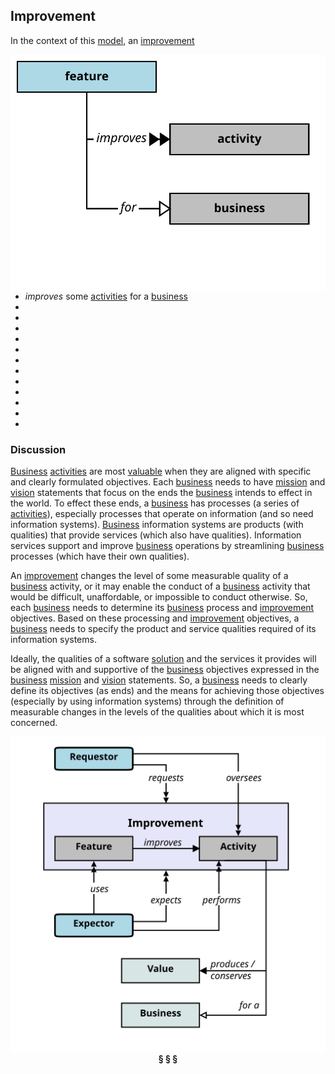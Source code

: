 ## Improvement

In the context of this [model](../domain-inventory.md), an [improvement][improvement]

<img align="right" src="../images/improvement_improves.svg" />

<ul>
 <li><i>improves</i> some <a href="activity.md">activities</a> for a <a href="business.md">business</a></li>
 <li> </li>
 <li> </li>
 <li> </li>
 <li> </li>
 <li> </li>
 <li> </li>
 <li> </li>
 <li> </li>
 <li> </li>
 <li> </li>
 <li> </li>
 <li> </li>
</ul>



### Discussion


[Business][Business] [activities][activity] are most [valuable][valuable] when they are aligned
with specific and clearly formulated objectives.
Each [business][business] needs to have [mission][mission] and [vision][vision] statements that
focus on the ends the [business][business] intends to effect in the world.
To effect these ends, a [business][business] has processes (a series of [activities][activity]),
especially processes that operate on information (and so need information systems).
[Business][Business] information systems are products (with qualities) that provide
services (which also have qualities).
Information services support and improve [business][business] operations by
streamlining [business][business] processes (which have their own qualities).

An [improvement][improvement] changes the level of some measurable quality
of a [business][business] activity, or it may enable the conduct
of a [business][business] activity that would be difficult, unaffordable,
or impossible to conduct otherwise.
So, each [business][business] needs to determine its [business][business] process
and [improvement][improvement] objectives.
Based on these processing and [improvement][improvement] objectives,
a [business][business] needs to specify the product and service
qualities required of its information systems.

Ideally, the qualities of a software [solution][solution] and the services
it provides will be aligned with and supportive of the [business][business]
objectives expressed in the [business][business] [mission][mission] and [vision][vision] statements.
So, a [business][business] needs to clearly define its objectives (as ends)
and the means for achieving those objectives
(especially by using information systems) through the definition
of measurable changes in the levels of the qualities about which it is most concerned.

<div align="center"><img src="../images/activity_improvement.svg" /></div>


<div align="center"><b>&sect; &sect; &sect;</b></div>

[activity]: activity.md
[activities]: activity.md
[business]: business.md
[businesses]: business.md
[component]: component.md
[components]: component.md
[developer]: developer.md
[developers]: developer.md
[dialog]: dialog.md
[dialogs]: dialog.md
[expector]: expector.md
[expectors]: expector.md
[feature]: feature.md
[features]: feature.md
[governor]: governor.md
[governors]: governor.md
[improvement]: improvement.md
[improvements]: improvement.md
[instrument]: instrument.md
[instruments]: instrument.md
[interface]: interface.md
[interfaces]: interface.md
[mission]: mission.md
[missions]: mission.md
[requestor]: requestor.md
[requestors]: requestor.md
[solution]: solution.md
[solutions]: solution.md
[stakeholder]: stakeholder.md
[stakeholders]: stakeholder.md
[value]: value.md
[values]: value.md
[vision]: vision.md
[visions]: vision.md

[measurable.way]: measurement.md
[valuable]: value.md
